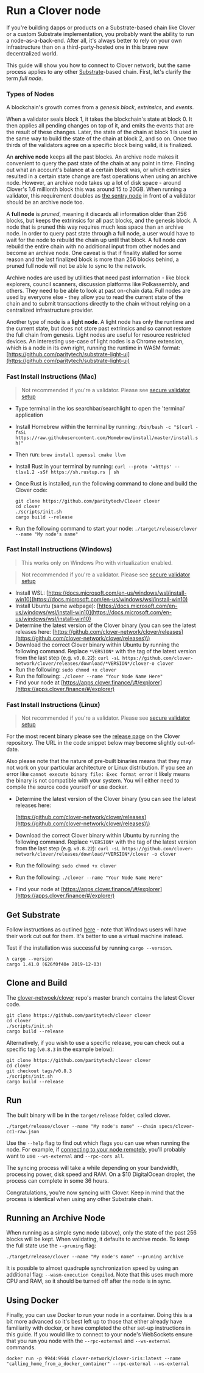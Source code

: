 # Run a Clover node

If you're building dapps or products on a Substrate-based chain like Clover or a custom Substrate implementation, you probably want the ability to run a node-as-a-back-end. After all, it's always better to rely on your own infrastructure than on a third-party-hosted one in this brave new decentralized world.

This guide will show you how to connect to Clover network, but the same process applies to any other [Substrate](https://substrate.dev/docs/en/)-based chain. First, let's clarify the term _full node_.

### Types of Nodes

A blockchain's growth comes from a _genesis block_, _extrinsics_, and _events_.

When a validator seals block 1, it takes the blockchain's state at block 0. It then applies all pending changes on top of it, and emits the events that are the result of these changes. Later, the state of the chain at block 1 is used in the same way to build the state of the chain at block 2, and so on. Once two thirds of the validators agree on a specific block being valid, it is finalized.

An **archive node** keeps all the past blocks. An archive node makes it convenient to query the past state of the chain at any point in time. Finding out what an account's balance at a certain block was, or which extrinsics resulted in a certain state change are fast operations when using an archive node. However, an archive node takes up a lot of disk space - around Clover's 1.6 millionth block this was around 15 to 20GB. When running a validator, this requirement doubles as [the sentry node](https://app.gitbook.com/@clover-network/s/portal/maintain/validator-guides/set-up-a-sentry-node-public-node/@drafts) in front of a validator should be an archive node too.

A **full node** is _pruned_, meaning it discards all information older than 256 blocks, but keeps the extrinsics for all past blocks, and the genesis block. A node that is pruned this way requires much less space than an archive node. In order to query past state through a full node, a user would have to wait for the node to rebuild the chain up until that block. A full node _can_ rebuild the entire chain with no additional input from other nodes and become an archive node. One caveat is that if finality stalled for some reason and the last finalized block is more than 256 blocks behind, a pruned full node will not be able to sync to the network.

Archive nodes are used by utilities that need past information - like block explorers, council scanners, discussion platforms like Polkassembly, and others. They need to be able to look at past on-chain data. Full nodes are used by everyone else - they allow you to read the current state of the chain and to submit transactions directly to the chain without relying on a centralized infrastructure provider.

Another type of node is a **light node**. A light node has only the runtime and the current state, but does not store past extrinsics and so cannot restore the full chain from genesis. Light nodes are useful for resource restricted devices. An interesting use-case of light nodes is a Chrome extension, which is a node in its own right, running the runtime in WASM format: [https://github.com/paritytech/substrate-light-ui](https://github.com/paritytech/substrate-light-ui)

### Fast Install Instructions \(Mac\)

> Not recommended if you're a validator. Please see [secure validator setup](https://app.gitbook.com/@clover-network/s/portal/maintain/validator-guides/secure-validator/@drafts)

* Type terminal in the ios searchbar/searchlight to open the 'terminal' application
* Install Homebrew within the terminal by running: `/bin/bash -c "$(curl -fsSL https://raw.githubusercontent.com/Homebrew/install/master/install.sh)"`
* Then run: `brew install openssl cmake llvm`
* Install Rust in your terminal by running: `curl --proto '=https' --tlsv1.2 -sSf https://sh.rustup.rs | sh`
* Once Rust is installed, run the following command to clone and build the Clover code:

  ```text
  git clone https://github.com/paritytech/Clover clover
  cd clover
  ./scripts/init.sh
  cargo build --release
  ```

* Run the following command to start your node: `./target/release/clover --name "My node's name"`

### Fast Install Instructions \(Windows\)

> This works only on Windows Pro with virtualization enabled.

> Not recommended if you're a validator. Please see [secure validator setup](https://app.gitbook.com/@clover-network/s/portal/maintain/validator-guides/secure-validator/@drafts)

* Install WSL: [https://docs.microsoft.com/en-us/windows/wsl/install-win10](https://docs.microsoft.com/en-us/windows/wsl/install-win10)
* Install Ubuntu \(same webpage\): [https://docs.microsoft.com/en-us/windows/wsl/install-win10](https://docs.microsoft.com/en-us/windows/wsl/install-win10)
* Determine the latest version of the Clover binary \(you can see the latest releases here: [https://github.com/clover-network/clover/releases](https://github.com/clover-network/clover/releases)\)
* Download the correct Clover binary within Ubuntu by running the following command. Replace `*VERSION*` with the tag of the latest version from the last step \(e.g. `v0.8.22`\): `curl -sL https://github.com/clover-network/clover/releases/download/*VERSION*/clover-o clover`
* Run the following: `sudo chmod +x clover`
* Run the following: `./clover --name "Your Node Name Here"`
* Find your node at [https://apps.clover.finance/\#/explorer](https://apps.clover.finance/#/explorer)

### Fast Install Instructions \(Linux\)

> Not recommended if you're a validator. Please see [secure validator setup](https://app.gitbook.com/@clover-network/s/portal/maintain/validator-guides/secure-validator/@drafts)

For the most recent binary please see the [release page](https://github.com/clover-network/clover/releases) on the Clover repository. The URL in the code snippet below may become slightly out-of-date.

Also please note that the nature of pre-built binaries means that they may not work on your particular architecture or Linux distribution. If you see an error like `cannot execute binary file: Exec format error` it likely means the binary is not compatible with your system. You will either need to compile the source code yourself or use docker.

* Determine the latest version of the Clover binary \(you can see the latest releases here: 

  [https://github.com/clover-network/clover/releases](https://github.com/clover-network/clover/releases)\)

* Download the correct Clover binary within Ubuntu by running the following command. Replace `*VERSION*` with the tag of the latest version from the last step \(e.g. `v0.8.22`\): `curl -sL https://github.com/clover-network/clover/releases/download/*VERSION*/clover -o clover`
* Run the following: `sudo chmod +x clover`
* Run the following: `./clover --name "Your Node Name Here"`
* Find your node at [https://apps.clover.finance/\#/explorer](https://apps.clover.finance/#/explorer)

## Get Substrate

Follow instructions as outlined [here](https://substrate.dev/docs/en/knowledgebase/getting-started) - note that Windows users will have their work cut out for them. It's better to use a virtual machine instead.

Test if the installation was successful by running `cargo --version`.

```text
λ cargo --version
cargo 1.41.0 (626f0f40e 2019-12-03)
```

## Clone and Build

The [clover-netwoek/clover](https://github.com/clover-network/clover) repo's master branch contains the latest Clover code.

```text
git clone https://github.com/paritytech/clover clover
cd clover
./scripts/init.sh
cargo build --release
```

Alternatively, if you wish to use a specific release, you can check out a specific tag \(`v0.8.3` in the example below\):

```text
git clone https://github.com/paritytech/clover clover
cd clover
git checkout tags/v0.8.3
./scripts/init.sh
cargo build --release
```

## Run

The built binary will be in the `target/release` folder, called clover.

```text
./target/release/clover --name "My node's name" --chain specs/clover-cc1-raw.json
```

Use the `--help` flag to find out which flags you can use when running the node. For example, if [connecting to your node remotely](https://app.gitbook.com/@clover-network/s/portal/maintain/nodes-and-dapps/set-up-secure-websocket-for-remote-connections/@drafts), you'll probably want to use `--ws-external` and `--rpc-cors all`.

The syncing process will take a while depending on your bandwidth, processing power, disk speed and RAM. On a $10 DigitalOcean droplet, the process can complete in some 36 hours.

Congratulations, you're now syncing with Clover. Keep in mind that the process is identical when using any other Substrate chain.

## Running an Archive Node

When running as a simple sync node \(above\), only the state of the past 256 blocks will be kept. When validating, it defaults to archive mode. To keep the full state use the `--pruning` flag:

```text
./target/release/clover --name "My node's name" --pruning archive
```

It is possible to almost quadruple synchronization speed by using an additional flag: `--wasm-execution Compiled`. Note that this uses much more CPU and RAM, so it should be turned off after the node is in sync.

## Using Docker

Finally, you can use Docker to run your node in a container. Doing this is a bit more advanced so it's best left up to those that either already have familiarity with docker, or have completed the other set-up instructions in this guide. If you would like to connect to your node's WebSockets ensure that you run you node with the `--rpc-external` and `--ws-external` commands.

```text
docker run -p 9944:9944 clover-network/clover-iris:latest --name "calling_home_from_a_docker_container" --rpc-external --ws-external
```

